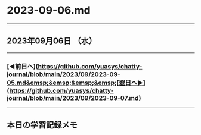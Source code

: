 # 2023-09-06.md

---

## 2023年09月06日 （水）

---

### [◀️前日へ](https://github.com/yuasys/chatty-journal/blob/main/2023/09/2023-09-05.md&emsp;&emsp;&emsp;&emsp;[翌日へ▶️](https://github.com/yuasys/chatty-journal/blob/main/2023/09/2023-09-07.md)

---

## 本日の学習記録メモ
